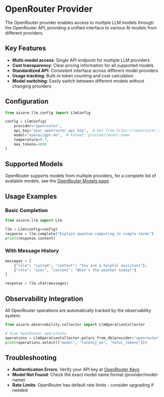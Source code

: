 
# OpenRouter Provider

The OpenRouter provider enables access to multiple LLM models through the OpenRouter API, providing a unified interface to various AI models from different providers.

## Key Features

- **Multi-model access**: Single API endpoint for multiple LLM providers
- **Cost transparency**: Clear pricing information for all supported models
- **Standardized API**: Consistent interface across different model providers
- **Usage tracking**: Built-in token counting and cost calculation
- **Model switching**: Easily switch between different models without changing providers

## Configuration

```python
from aicore.llm.config import LlmConfig

config = LlmConfig(
    provider="openrouter",
    api_key="your_openrouter_api_key",  # Get from https://openrouter.ai/keys
    model="openai/gpt-4o",  # Format: provider/model-name
    temperature=0.7,
    max_tokens=1000
)
```

## Supported Models

OpenRouter supports models from multiple providers, for a complete list of available models, see the [OpenRouter Models page](https://openrouter.ai/models).

## Usage Examples

### Basic Completion

```python
from aicore.llm import Llm

llm = Llm(config=config)
response = llm.complete("Explain quantum computing in simple terms")
print(response.content)
```

### With Message History

```python
messages = [
    {"role": "system", "content": "You are a helpful assistant"},
    {"role": "user", "content": "What's the weather today?"}
]

response = llm.chat(messages)
```

## Observability Integration

All OpenRouter operations are automatically tracked by the observability system:

```python
from aicore.observability.collector import LlmOperationCollector

# View OpenRouter operations
operations = LlmOperationCollector.polars_from_db(provider="openrouter")
print(operations.select(["model", "latency_ms", "total_tokens"]))
```

## Troubleshooting

- **Authentication Errors**: Verify your API key at [OpenRouter Keys](https://openrouter.ai/keys)
- **Model Not Found**: Check the exact model name format (provider/model-name)
- **Rate Limits**: OpenRouter has default rate limits - consider upgrading if needed